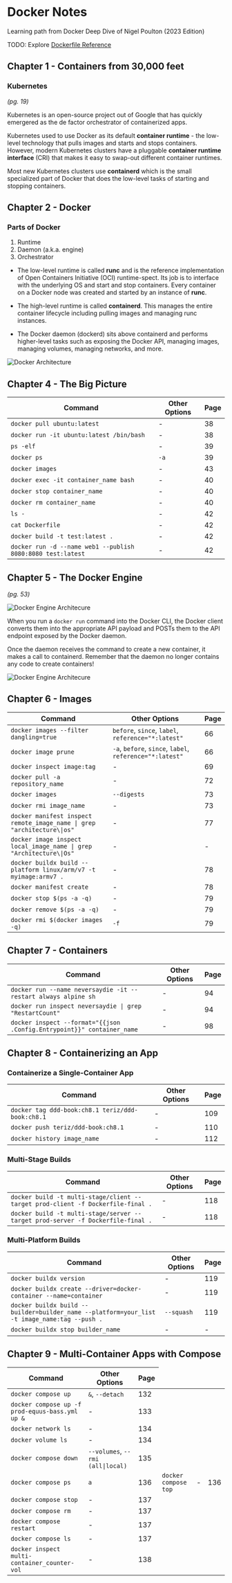 # Docker Notes

Learning path from Docker Deep Dive of Nigel Poulton (2023 Edition)

TODO: Explore [Dockerfile Reference](https://docs.docker.com/engine/reference/builder/)

## Chapter 1 - Containers from 30,000 feet

### Kubernetes

_(pg. 19)_

Kubernetes is an open-source project out of Google that has quickly emergered as the de factor orchestrator of containerized apps.

Kubernetes used to use Docker as its default **container runtime** - the low-level technology that pulls images and starts and stops containers. However, modern Kubernetes clusters have a pluggable **container runtime interface** (CRI) that makes it easy to swap-out different container runtimes.

Most new Kubernetes clusters use **containerd** which is the small specialized part of Docker that does the low-level tasks of starting and stopping containers.

## Chapter 2 - Docker

### Parts of Docker

1. Runtime
2. Daemon (a.k.a. engine)
3. Orchestrator

- The low-level runtime is called **runc** and is the reference implementation of Open Containers Initiative (OCI) runtime-spect. Its job is to interface with the underlying OS and start and stop containers. Every container on a Docker node was created and started by an instance of **runc**.

- The high-level runtime is called **containerd**. This manages the entire container lifecycle including pulling images and managing runc instances.

- The Docker daemon (dockerd) sits above containerd and performs higher-level tasks such as exposing the Docker API, managing images, managing volumes, managing networks, and more.

![Docker Architecture](./images/ch-02/docker-architecture.png)

## Chapter 4 - The Big Picture

<table>
  <thead>
    <tr>
      <th>Command</th>
      <th>Other Options</th>
      <th>Page</th>
    </tr>
  </thead>
  <tbody>
    <tr>
      <td><code>docker pull ubuntu:latest</code></td>
      <td>-</td>
      <td>38</td>
    </tr>
    <tr>
      <td><code>docker run -it ubuntu:latest /bin/bash</code></td>
      <td>-</td>
      <td>38</td>
    </tr>
    <tr>
      <td><code>ps -elf</code></td>
      <td>-</td>
      <td>39</td>
    </tr>
    <tr>
      <td><code>docker ps</code></td>
      <td><code>-a</code></td>
      <td>39</td>
    </tr>
    <tr>
      <td><code>docker images</code></td>
      <td>-</td>
      <td>43</td>
    </tr>
    <tr>
      <td><code>docker exec -it container_name bash</code></td>
      <td>-</td>
      <td>40</td>
    </tr>
    <tr>
      <td><code>docker stop container_name</code></td>
      <td>-</td>
      <td>40</td>
    </tr>
    <tr>
      <td><code>docker rm container_name</code></td>
      <td>-</td>
      <td>40</td>
    </tr>
    <tr>
      <td><code>ls -</code></td>
      <td>-</td>
      <td>42</td>
    </tr>
    <tr>
      <td><code>cat Dockerfile</code></td>
      <td>-</td>
      <td>42</td>
    </tr>
    <tr>
      <td><code>docker build -t test:latest .</code></td>
      <td>-</td>
      <td>42</td>
    </tr>
     <tr>
      <td><code>docker run -d --name web1 --publish 8080:8080 test:latest</code></td>
      <td>-</td>
      <td>42</td>
    </tr>
  </tbody>
</table>

## Chapter 5 - The Docker Engine

_(pg. 53)_

![Docker Engine Architecure](./images/ch-05/docker-engine-architecture.png)

When you run a `docker run` command into the Docker CLI, the Docker client converts them into the appropriate API payload and POSTs them to the API endpoint exposed by the Docker daemon.

Once the daemon receives the command to create a new container, it makes a call to containerd. Remember that the daemon no longer contains any code to create containers!

![Docker Engine Architecure](./images/ch-05/starting-a-new-container.png)

## Chapter 6 - Images

<table>
  <thead>
    <tr>
      <th>Command</th>
      <th>Other Options</th>
      <th>Page</th>
    </tr>
  </thead>
  <tbody>
    <tr>
      <td><code>docker images --filter dangling=true</code></td>
      <td>
        <code>before</code>,
        <code>since</code>,
        <code>label</code>,
        <code>reference="*:latest"</code>
      </td>
      <td>66</td>
    </tr>
    <tr>
      <td><code>docker image prune</code></td>
      <td>
        <code>-a</code>,
        <code>before</code>,
        <code>since</code>,
        <code>label</code>,
        <code>reference="*:latest"</code>
      </td>
      <td>66</td>
    </tr>
    <tr>
      <td><code>docker inspect image:tag</code></td>
      <td>-</td>
      <td>69</td>
    </tr>
    <tr>
      <td><code>docker pull -a repository_name</code></td>
      <td>-</td>
      <td>72</td>
    </tr>
    <tr>
      <td><code>docker images</code></td>
      <td><code>--digests</code></td>
      <td>73</td>
    </tr>
    <tr>
      <td><code>docker rmi image_name</code></td>
      <td>-</td>
      <td>73</td>
    </tr>
    <tr>
      <td><code>docker manifest inspect remote_image_name | grep "architecture\|os"</code></td>
      <td>-</td>
      <td>77</td>
    </tr>
    <tr>
      <td><code>docker image inspect local_image_name | grep "Architecture\|Os"</code></td>
      <td>-</td>
      <td>-</td>
    </tr>
    <tr>
      <td><code>docker buildx build --platform linux/arm/v7 -t myimage:armv7 .</code></td>
      <td>-</td>
      <td>78</td>
    </tr>
    <tr>
      <td><code>docker manifest create</code></td>
      <td>-</td>
      <td>78</td>
    </tr>
    <tr>
      <td><code>docker stop $(ps -a -q)</code></td>
      <td>-</td>
      <td>79</td>
    </tr>
    <tr>
      <td><code>docker remove $(ps -a -q)</code></td>
      <td>-</td>
      <td>79</td>
    </tr>
    <tr>
      <td><code>docker rmi $(docker images -q)</code></td>
      <td><code>-f</code></td>
      <td>79</td>
    </tr>
  </tbody>
</table>

## Chapter 7 - Containers

<table>
  <thead>
    <tr>
      <th>Command</th>
      <th>Other Options</th>
      <th>Page</th>
    </tr>
  </thead>
  <tbody>
    <tr>
      <td><code>docker run --name neversaydie -it --restart always alpine sh</code></td>
      <td>-</td>
      <td>94</td>
    </tr>
    <tr>
      <td><code>docker run inspect neversaydie | grep "RestartCount"</code></td>
      <td>-</td>
      <td>94</td>
    </tr>
    <tr>
      <td><code>docker inspect --format="{{json .Config.Entrypoint}}" container_name</code></td>
      <td>-</td>
      <td>98</td>
    </tr>
  </tbody>
</table>

## Chapter 8 - Containerizing an App

### Containerize a Single-Container App

<table>
  <thead>
    <tr>
      <th>Command</th>
      <th>Other Options</th>
      <th>Page</th>
    </tr>
  </thead>
  <tbody>
    <tr>
      <td><code>docker tag ddd-book:ch8.1 teriz/ddd-book:ch8.1</code></td>
      <td>-</td>
      <td>109</td>
    </tr>
    <tr>
      <td><code>docker push teriz/ddd-book:ch8.1</code></td>
      <td>-</td>
      <td>110</td>
    </tr>
    <tr>
      <td><code>docker history image_name</code></td>
      <td>-</td>
      <td>112</td>
    </tr>
  </tbody>
</table>

### Multi-Stage Builds

<table>
  <thead>
    <tr>
      <th>Command</th>
      <th>Other Options</th>
      <th>Page</th>
    </tr>
  </thead>
  <tbody>
    <tr>
      <td><code>docker build -t multi-stage/client --target prod-client -f Dockerfile-final .</code></td>
      <td>-</td>
      <td>118</td>
    </tr>
    <tr>
      <td><code>docker build -t multi-stage/server --target prod-server -f Dockerfile-final .</code></td>
      <td>-</td>
      <td>118</td>
    </tr>
  </tbody>
</table>

### Multi-Platform Builds

<table>
  <thead>
    <tr>
      <th>Command</th>
      <th>Other Options</th>
      <th>Page</th>
    </tr>
  </thead>
  <tbody>
    <tr>
      <td><code>docker buildx version</code></td>
      <td>-</td>
      <td>119</td>
    </tr>
    <tr>
      <td><code>docker buildx create --driver=docker-container --name=container</code></td>
      <td>-</td>
      <td>119</td>
    </tr>
    <tr>
      <td><code>docker buildx build --builder=builder_name --platform=your_list -t image_name:tag --push .</code></td>
      <td><code>--squash</code></td>
      <td>119</td>
    </tr>
    <tr>
      <td><code>docker buildx stop builder_name</code></td>
      <td>-</td>
      <td>-</td>
    </tr>
  </tbody>
</table>

## Chapter 9 - Multi-Container Apps with Compose

<table>
  <thead>
    <tr>
      <th>Command</th>
      <th>Other Options</th>
      <th>Page</th>
    </tr>
  </thead>
  <tbody>
    <tr>
      <td><code>docker compose up</code></td>
      <td><code>&</code>, <code>--detach</code></td>
      <td>132</td>
    </tr>
    <tr>
      <td><code>docker compose up -f prod-equus-bass.yml up &</code></td>
      <td>-</td>
      <td>133</td>
    </tr>
    <tr>
      <td><code>docker network ls</code></td>
      <td>-</td>
      <td>134</td>
    </tr>
    <tr>
      <td><code>docker volume ls</code></td>
      <td>-</td>
      <td>134</td>
    </tr>
    <tr>
      <td><code>docker compose down</code></td>
      <td><code>--volumes</code>, <code>--rmi (all|local)</code></td>
      <td>135</td>
    </tr>
    <tr>
      <td><code>docker compose ps</code></td>
      <td><code>a</code></td>
      <td>136</td
    <tr>
      <td><code>docker compose top</code></td>
      <td>-</td>
      <td>136</td>
    </tr>
    <tr>
      <td><code>docker compose stop</code></td>
      <td>-</td>
      <td>137</td>
    </tr>
    <tr>
      <td><code>docker compose rm</code></td>
      <td>-</td>
      <td>137</td>
    </tr>
    <tr>
      <td><code>docker compose restart</code></td>
      <td>-</td>
      <td>137</td>
    </tr>
    <tr>
      <td><code>docker compose ls</code></td>
      <td>-</td>
      <td>137</td>
    </tr>
    <tr>
      <td><code>docker inspect multi-container_counter-vol</code></td>
      <td>-</td>
      <td>138</td>
    </tr>
  </tbody>
</table>
